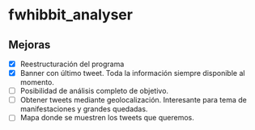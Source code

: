 # fwhibbit_analyser

## Mejoras
- [x] Reestructuración del programa
- [x] Banner con último tweet. Toda la información siempre disponible al momento.
- [ ] Posibilidad de análisis completo de objetivo.
- [ ] Obtener tweets mediante geolocalización. Interesante para tema de manifestaciones y grandes quedadas.
- [ ] Mapa donde se muestren los tweets que queremos.
